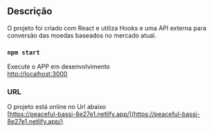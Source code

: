 
## Descrição

O projeto foi criado com React e utiliza Hooks e uma API externa para conversão das moedas baseados no mercado atual.

### `npm start`

Execute o APP em desenvolvimento <br />
[http://localhost:3000](http://localhost:3000)

### URL

O projeto está online no Url abaixo <br />
[https://peaceful-bassi-8e27e1.netlify.app/](https://peaceful-bassi-8e27e1.netlify.app/)
